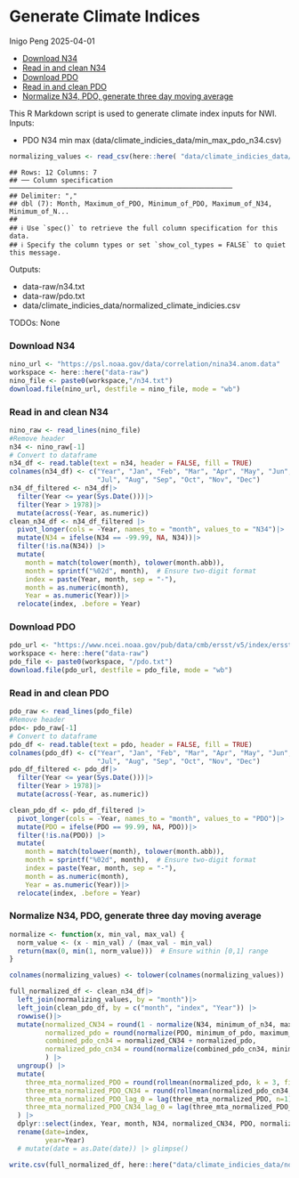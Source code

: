 Generate Climate Indices
================
Inigo Peng
2025-04-01

- [Download N34](#download-n34)
- [Read in and clean N34](#read-in-and-clean-n34)
- [Download PDO](#download-pdo)
- [Read in and clean PDO](#read-in-and-clean-pdo)
- [Normalize N34, PDO, generate three day moving
  average](#normalize-n34-pdo-generate-three-day-moving-average)

This R Markdown script is used to generate climate index inputs for NWI.
Inputs:

- PDO N34 min max (data/climate_indicies_data/min_max_pdo_n34.csv)

``` r
normalizing_values <- read_csv(here::here( "data/climate_indicies_data/min_max_pdo_n34.csv"))
```

    ## Rows: 12 Columns: 7
    ## ── Column specification ────────────────────────────────────────────────────────
    ## Delimiter: ","
    ## dbl (7): Month, Maximum_of_PDO, Minimum_of_PDO, Maximum_of_N34, Minimum_of_N...
    ## 
    ## ℹ Use `spec()` to retrieve the full column specification for this data.
    ## ℹ Specify the column types or set `show_col_types = FALSE` to quiet this message.

Outputs:

- data-raw/n34.txt
- data-raw/pdo.txt
- data/climate_indicies_data/normalized_climate_indicies.csv

TODOs: None

### Download N34

``` r
nino_url <- "https://psl.noaa.gov/data/correlation/nina34.anom.data"
workspace <- here::here("data-raw")
nino_file <- paste0(workspace,"/n34.txt")
download.file(nino_url, destfile = nino_file, mode = "wb")
```

### Read in and clean N34

``` r
nino_raw <- read_lines(nino_file)
#Remove header
n34 <- nino_raw[-1]
# Convert to dataframe
n34_df <- read.table(text = n34, header = FALSE, fill = TRUE)
colnames(n34_df) <- c("Year", "Jan", "Feb", "Mar", "Apr", "May", "Jun",
                      "Jul", "Aug", "Sep", "Oct", "Nov", "Dec")
n34_df_filtered <- n34_df|>
  filter(Year <= year(Sys.Date()))|>
  filter(Year > 1978)|>
  mutate(across(-Year, as.numeric))
clean_n34_df <- n34_df_filtered |> 
  pivot_longer(cols = -Year, names_to = "month", values_to = "N34")|>
  mutate(N34 = ifelse(N34 == -99.99, NA, N34))|>
  filter(!is.na(N34)) |> 
  mutate(
    month = match(tolower(month), tolower(month.abb)), 
    month = sprintf("%02d", month),  # Ensure two-digit format
    index = paste(Year, month, sep = "-"),
    month = as.numeric(month),
    Year = as.numeric(Year))|>
  relocate(index, .before = Year)
```

### Download PDO

``` r
pdo_url <- "https://www.ncei.noaa.gov/pub/data/cmb/ersst/v5/index/ersst.v5.pdo.dat"
workspace <- here::here("data-raw")
pdo_file <- paste0(workspace, "/pdo.txt")
download.file(pdo_url, destfile = pdo_file, mode = "wb")
```

### Read in and clean PDO

``` r
pdo_raw <- read_lines(pdo_file)
#Remove header
pdo<- pdo_raw[-1]
# Convert to dataframe
pdo_df <- read.table(text = pdo, header = FALSE, fill = TRUE)
colnames(pdo_df) <- c("Year", "Jan", "Feb", "Mar", "Apr", "May", "Jun",
                      "Jul", "Aug", "Sep", "Oct", "Nov", "Dec")
pdo_df_filtered <- pdo_df|>
  filter(Year <= year(Sys.Date()))|>
  filter(Year > 1978)|>
  mutate(across(-Year, as.numeric))

clean_pdo_df <- pdo_df_filtered |> 
  pivot_longer(cols = -Year, names_to = "month", values_to = "PDO")|>
  mutate(PDO = ifelse(PDO == 99.99, NA, PDO))|>
  filter(!is.na(PDO)) |> 
  mutate(
    month = match(tolower(month), tolower(month.abb)), 
    month = sprintf("%02d", month),  # Ensure two-digit format
    index = paste(Year, month, sep = "-"),
    month = as.numeric(month),
    Year = as.numeric(Year))|>
  relocate(index, .before = Year)
```

### Normalize N34, PDO, generate three day moving average

``` r
normalize <- function(x, min_val, max_val) {
  norm_value <- (x - min_val) / (max_val - min_val)
  return(max(0, min(1, norm_value)))  # Ensure within [0,1] range
}

colnames(normalizing_values) <- tolower(colnames(normalizing_values))

full_normalized_df <- clean_n34_df|>
  left_join(normalizing_values, by = "month")|>
  left_join(clean_pdo_df, by = c("month", "index", "Year")) |>
  rowwise()|>
  mutate(normalized_CN34 = round(1 - normalize(N34, minimum_of_n34, maximum_of_n34), 3),
         normalized_pdo = round(normalize(PDO, minimum_of_pdo, maximum_of_pdo), 3),
         combined_pdo_cn34 = normalized_CN34 + normalized_pdo,
         normalized_pdo_cn34 = round(normalize(combined_pdo_cn34, minimum_of_pdo_cn34, maximum_of_pdo_cn34), 3)
         ) |> 
  ungroup() |> 
  mutate(
    three_mta_normalized_PDO = round(rollmean(normalized_pdo, k = 3, fill=NA, align = "right"), 3),
    three_mta_normalized_PDO_CN34 = round(rollmean(normalized_pdo_cn34, k = 3, fill = NA, align = "right"), 3),
    three_mta_normalized_PDO_lag_0 = lag(three_mta_normalized_PDO, n=1),
    three_mta_normalized_PDO_CN34_lag_0 = lag(three_mta_normalized_PDO_CN34, n=1)
  ) |> 
  dplyr::select(index, Year, month, N34, normalized_CN34, PDO, normalized_pdo, combined_pdo_cn34, normalized_pdo_cn34, three_mta_normalized_PDO, three_mta_normalized_PDO_CN34,three_mta_normalized_PDO_lag_0, three_mta_normalized_PDO_CN34_lag_0) |> 
  rename(date=index,
         year=Year) 
  # mutate(date = as.Date(date)) |> glimpse()

write.csv(full_normalized_df, here::here("data/climate_indicies_data/normalized_climate_indicies.csv"), row.names = FALSE)
```
